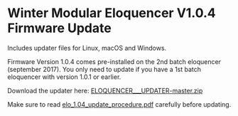 # Winter Modular Eloquencer V1.0.4 Firmware Update

Includes updater files for Linux, macOS and Windows.

Firmware Version 1.0.4 comes pre-installed on the 2nd batch eloquencer (september 2017). You only need to update if you have a 1st batch eloquencer with version 1.0.1 or earlier.

Download the updater here: [ELOQUENCER___UPDATER-master.zip](https://github.com/enoughframes/ELOQUENCER___UPDATER/archive/master.zip)

Make sure to read [elo_1.04_update_procedure.pdf](https://github.com/enoughframes/ELOQUENCER___UPDATER/blob/master/elo_1.04_update_procedure.pdfom) carefully before updating.

